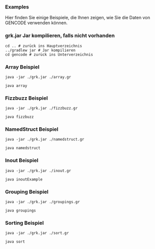 ### Examples
Hier finden Sie einige Beispiele, die Ihnen zeigen, wie Sie die Daten von GENCODE verwenden können.

### grk.jar Jar kompilieren, falls nicht vorhanden
```shell
cd .. # zurück ins Hauptverzeichnis
../gradlew jar # Jar kompilieren
cd gencode # zurück ins Unterverzeichnis
```

### Array Beispiel
```shell
java -jar ./grk.jar ./array.gr
```
```shell
java array
```


### Fizzbuzz Beispiel
```shell
java -jar ./grk.jar ./fizzbuzz.gr
```
```shell
java fizzbuzz
```


### NamedStruct Beispiel
```shell
java -jar ./grk.jar ./namedstruct.gr
```
```shell
java namedstruct
```


### Inout Beispiel
```shell
java -jar ./grk.jar ./inout.gr
```
```shell
java inoutExample
```

### Grouping Beispiel
```shell
java -jar ./grk.jar ./groupings.gr
```
```shell
java groupings
```

### Sorting Beispiel
```shell
java -jar ./grk.jar ./sort.gr
```
```shell
java sort
```


